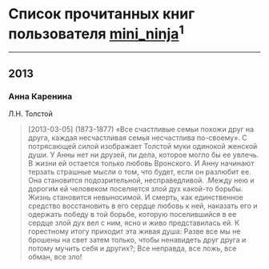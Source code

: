 # Список прочитанных книг пользователя [mini_ninja](https://www.facebook.com/stasy.borisova)<sup>1</sup>
---

## 2013

### Анна Каренина
Л.Н. Толстой
> [2013-03-05] (1873-1877) «Все счастливые семьи похожи друг на друга, каждая несчастливая семья несчастлива по-своему». С потрясающей силой изображает Толстой муки одинокой женской души. У Анны нет ни друзей, пи дела, которое могло бы ее увлечь. В жизни ей остается только любовь Вронского. И Анну начинают терзать страшные мысли о том, что будет, если он разлюбит ее. Она становится подозрительной, несправедливой. .Между нею и дорогим ей человеком поселяется злой дух какой-то борьбы. Жизнь становится невыносимой. И смерть, как единственное средство восстановить в его сердце любовь к ней, наказать его и одержать победу в той борьбе, которую поселившийся в ее сердце злой дух вел с ним, ясно и живо представилась ей. К горестному итогу приходит эта живая душа: Разве все мы не брошены на свет затем только, чтобы ненавидеть друг друга и потому мучить себя и других?; Все неправда, все ложь, все обман, все зло!



